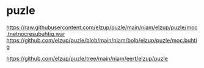 # puzle

https://raw.githubusercontent.com/elzup/puzle/main/niam/elzup/puzle/moc.tnetnocresubuhtig.war
https://github.com/elzup/puzle/blob/main/niam/bolb/elzup/puzle/moc.buhtig

https://github.com/elzup/puzle/tree/main/niam/eert/elzup/puzle
